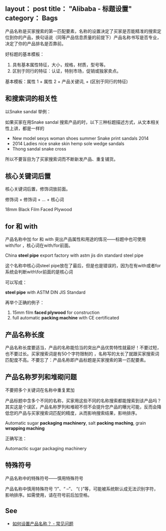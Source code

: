 layout： post
title： "Alibaba - 标题设置"
category： Bags
---

产品名称是买家搜索的第一匹配要素，名称的设置决定了买家是否能精准的搜索定位到你的产品，换句话说（同等产品信息质量的前提下）产品名称书写是否专业，决定了你的产品排名是否靠前。

好标题的基本模板：

1. 具有基本属性特征，大小，规格，材质，型号等。
2. 区别于同行的特征：认证，特别市场，促销或独家卖点。

基本模板：属性 1 + 属性 2 + 产品关键词, + (区别于同行的特征)

## 和搜索词的相关性

以Snake sandal 举例：

如果买家在用Snake sandal 搜索产品的时，以下三种标题描述方式，从文本相关性上讲，都是一样的

- New model sexys woman shoes summer Snake print sandals 2014 
- 2014 Ladies nice snake skin hemp sole wedge sandals 
- Thong sandal snake cross

所以不要盲目为了买家搜索词而不断新发产品、重复铺货。

## 核心关键词后置

核心关键词后置，修饰词放前面。

修饰词 + 修饰词 + ... + 核心词

18mm    Black         Film Faced Plywood

## for 和 with

产品名称中加 for 和 with 突出产品属性和用途的情况——标题中也可使用 with/for ，核心词在with/for前面。

China __steel pipe__ export factory with astm jis din standard steel pipe 

这个名称中核心词steel pipe放在了最后，但是也是错误的，因为在有with或者for系统会判断with\for前面的是核心词 

可以写成：

__steel pipe__ with ASTM DIN JIS Standard 

再举个正确的例子：

1. 15mm film __faced plywood__ for construction
2. full automatic __packing machine__ with CE certificated

## 产品名称长度

产品名称长度要适当，产品的名称能恰当的突出产品优势特性就最好！不要过短，也不要过长。买家搜索词是有50个字符限制的 ，名称写的太长了就跟买家搜索词匹配度不高。不要忘了：产品名称即产品标题是买家搜索的第一匹配要素。

## 产品名称罗列和堆砌问题

不要把多个关键词在名称中重复累加

产品标题中含多个不同的名称，买家用这些不同的名称搜索都能搜索到该产品吗？其实这是个误区，产品名称罗列和堆砌不但不会提升您产品的曝光可能，反而会降低您的产品与买家搜索词匹配的精度，从而影响搜索结果，影响排序。

Automatic sugar __packaging machinery__, salt __packing maching__, grain __wrapping maching__

正确写法：

Automactic sugar packaging machinery

## 特殊符号

产品名称中的特殊符号——慎用特殊符号

产品名称中慎用特殊符号 “/”、“ –”、 “( )”等，可能被系统默认成无法识别字符，影响排序。如需使用，请在符号前后加空格。

## See

- [如何设置产品名称？ - 常见问题](http://service.alibaba.com/supplier/faq_detail/10469630.htm?id=10469630&tracelog=ma_zsky_cpmc#1)